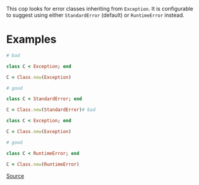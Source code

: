 
This cop looks for error classes inheriting from `Exception`.
It is configurable to suggest using either `StandardError` (default) or
`RuntimeError` instead.

# Examples

```ruby
# bad

class C < Exception; end

C = Class.new(Exception)

# good

class C < StandardError; end

C = Class.new(StandardError)# bad

class C < Exception; end

C = Class.new(Exception)

# good

class C < RuntimeError; end

C = Class.new(RuntimeError)
```

[Source](http://www.rubydoc.info/gems/rubocop/RuboCop/Cop/Lint/InheritException)